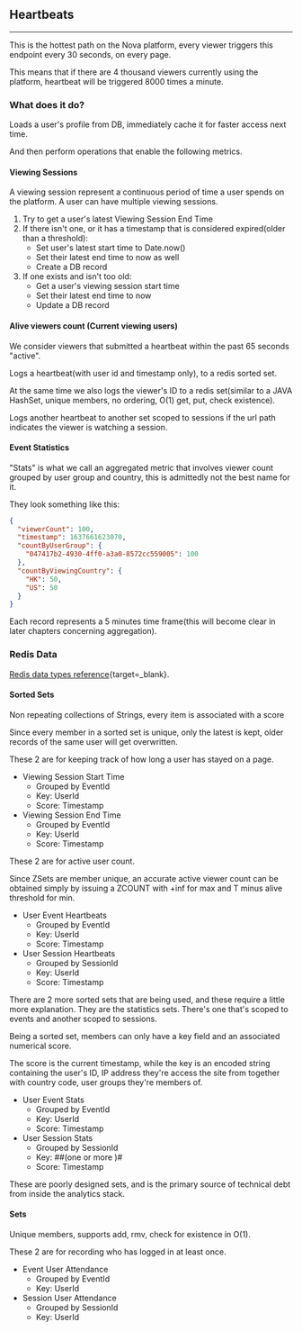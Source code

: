 ## Heartbeats

---

This is the hottest path on the Nova platform, every viewer triggers this endpoint every 30 seconds,
on every page.

This means that if there are 4 thousand viewers currently using the platform, heartbeat will be
triggered 8000 times a minute.

### What does it do?

Loads a user's profile from DB, immediately cache it for faster access next time.

And then perform operations that enable the following metrics.

#### Viewing Sessions

A viewing session represent a continuous period of time a user spends on the platform. A user can
have multiple viewing sessions.

1. Try to get a user's latest Viewing Session End Time
2. If there isn't one, or it has a timestamp that is considered expired(older than a threshold):
    - Set user's latest start time to Date.now()
    - Set their latest end time to now as well
    - Create a DB record
3. If one exists and isn't too old:
    - Get a user's viewing session start time
    - Set their latest end time to now
    - Update a DB record

#### Alive viewers count (Current viewing users)

We consider viewers that submitted a heartbeat within the past 65 seconds "active".

Logs a heartbeat(with user id and timestamp only), to a redis sorted set.

At the same time we also logs the viewer's ID to a redis set(similar to a JAVA HashSet, unique members,
no ordering, O(1) get, put, check existence).

Logs another heartbeat to another set scoped to sessions if the url path indicates the viewer is
watching a session.

#### Event Statistics

"Stats" is what we call an aggregated metric that involves viewer count grouped by user group and
country, this is admittedly not the best name for it.

They look something like this:

```json
{
  "viewerCount": 100,
  "timestamp": 1637661623070,
  "countByUserGroup": {
    "047417b2-4930-4ff0-a3a0-8572cc559005": 100
  },
  "countByViewingCountry": {
    "HK": 50,
    "US": 50
  }
}
```

Each record represents a 5 minutes time frame(this will become clear in later chapters concerning
aggregation).

### Redis Data

[Redis data types reference](https://redis.io/topics/data-types){target=_blank}.

#### Sorted Sets

Non repeating collections of Strings, every item is associated with a score

Since every member in a sorted set is unique, only the latest is kept, older records of the same
user will get overwritten.

These 2 are for keeping track of how long a user has stayed on a page.

- Viewing Session Start Time
    - Grouped by EventId
    - Key: UserId
    - Score: Timestamp
- Viewing Session End Time
    - Grouped by EventId
    - Key: UserId
    - Score: Timestamp

These 2 are for active user count.

Since ZSets are member unique, an accurate active viewer count can be obtained simply by issuing a
ZCOUNT with +inf for max and T minus alive threshold for min.

- User Event Heartbeats
    - Grouped by EventId
    - Key: UserId
    - Score: Timestamp
- User Session Heartbeats
    - Grouped by SessionId
    - Key: UserId
    - Score: Timestamp

There are 2 more sorted sets that are being used, and these require a little more explanation. They
are the statistics sets. There's one that's scoped to events and another scoped to sessions.

Being a sorted set, members can only have a key field and an associated numerical score.

The score is the current timestamp, while the key is an encoded string containing the user's ID, IP
address they're access the site from together with country code, user groups they're members of.

- User Event Stats
    - Grouped by EventId
    - Key: UserId
    - Score: Timestamp
- User Session Stats
    - Grouped by SessionId
    - Key: <USERID>#<IPADDRESS>#(one or more <USERGROUPID>)#<COUNTRYCODE>
    - Score: Timestamp

These are poorly designed sets, and is the primary source of technical debt from inside the
analytics stack.

#### Sets

Unique members, supports add, rmv, check for existence in O(1).

These 2 are for recording who has logged in at least once.

- Event User Attendance
    - Grouped by EventId
    - Key: UserId
- Session User Attendance
    - Grouped by SessionId
    - Key: UserId
